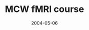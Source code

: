 ---
title: "MCW fMRI course"
project_id: 
date: 2004-05-06
conference_id: ""
presenters:
   - peter_bandettini
summary: "<p>MCW fMRI course, Milwaukee, WI</p>"
file: /assets/presentations/T160.ppt
filename: T160.ppt
layout: presentation
---